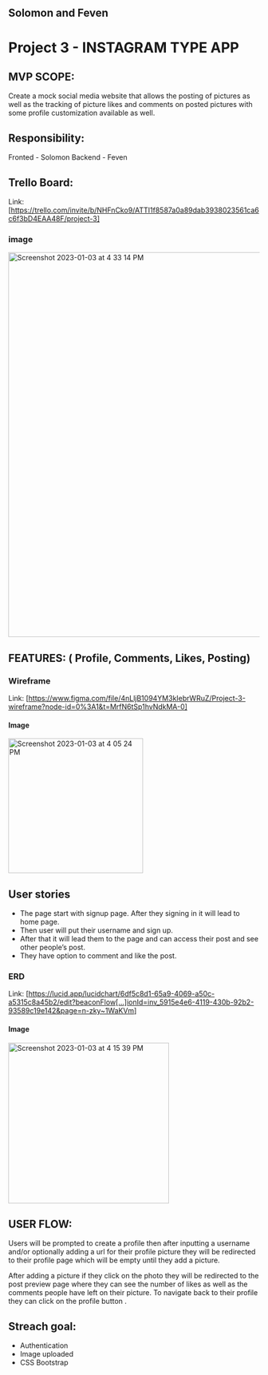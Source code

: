 ## Solomon and Feven

# Project 3 - INSTAGRAM TYPE APP

## MVP SCOPE:

Create a mock social media website that allows the posting of pictures as well as the tracking of picture likes and comments on posted  pictures with some profile customization available as well.

## Responsibility:

Fronted - Solomon
Backend - Feven

## Trello Board: 

Link: [https://trello.com/invite/b/NHFnCko9/ATTI1f8587a0a89dab3938023561ca6c6f3bD4EAA48F/project-3]

### image

<img width="771" alt="Screenshot 2023-01-03 at 4 33 14 PM" src="https://user-images.githubusercontent.com/117063196/210445005-929ac53a-8347-450c-82aa-c06ec3a4c42c.png">

## FEATURES:  ( Profile, Comments, Likes, Posting)

### Wireframe

Link: [https://www.figma.com/file/4nLljB1094YM3kIebrWRuZ/Project-3-wireframe?node-id=0%3A1&t=MrfN6tSp1hvNdkMA-0]

#### Image

<img width="270" alt="Screenshot 2023-01-03 at 4 05 24 PM" src="https://user-images.githubusercontent.com/117063196/210444088-5ead5a74-eddd-4121-b4e2-075faa946d63.png">

## User stories

* The page start with signup page. After they signing in it will lead to home page.
* Then user will put their username and sign up.
* After that it will lead them to the page  and can access their post and see other people’s post. 
* They have option to comment and like the post.

### ERD

Link: [https://lucid.app/lucidchart/6df5c8d1-65a9-4069-a50c-a5315c8a45b2/edit?beaconFlow[…]ionId=inv_5915e4e6-4119-430b-92b2-93589c19e142&page=n-zky~1WaKVm]

#### Image

<img width="322" alt="Screenshot 2023-01-03 at 4 15 39 PM" src="https://user-images.githubusercontent.com/117063196/210444162-a4be7c20-57c7-409a-8c8d-98134f741433.png">

## USER FLOW:

Users will be prompted to create a profile then after inputting a username and/or optionally adding a url for their profile picture they will be redirected to their profile page which will be empty until they add a picture. 

After adding a picture if they click on the photo they will be redirected to the post preview page where they can see the number of likes as well as the comments people have left on their picture.  To navigate back to their profile they can click on the profile button .

## Streach goal:

* Authentication
* Image uploaded
* CSS Bootstrap

